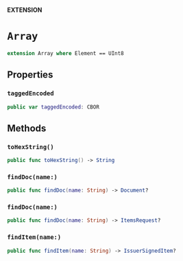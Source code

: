 **EXTENSION**

# `Array`
```swift
extension Array where Element == UInt8
```

## Properties
### `taggedEncoded`

```swift
public var taggedEncoded: CBOR
```

## Methods
### `toHexString()`

```swift
public func toHexString() -> String
```

### `findDoc(name:)`

```swift
public func findDoc(name: String) -> Document?
```

### `findDoc(name:)`

```swift
public func findDoc(name: String) -> ItemsRequest?
```

### `findItem(name:)`

```swift
public func findItem(name: String) -> IssuerSignedItem?
```
